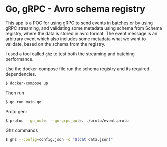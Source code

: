 # Go, gRPC - Avro schema registry

This app is a POC for using gRPC to send events in batches or by using gRPC streaming, and validating some metadata using schema from Schema registry, where the data is stored in avro format. The event message is an arbitrary event which also includes some metadata what we want to validate, based on the schema from the registry.

I used a tool called `ghz` to test both the streaming and batching performance.


Use the docker-compose file run the schema registry and its required dependencies. 
```bash
$ docker-compose up
```

Then run
```bash
$ go run main.go
```

Proto gen:
```bash
$ protoc --go_out=. --go-grpc_out=. ./proto/event.proto
```

Ghz commands
```bash
$ ghz --config=config.json -d "$(cat data.json)"
```